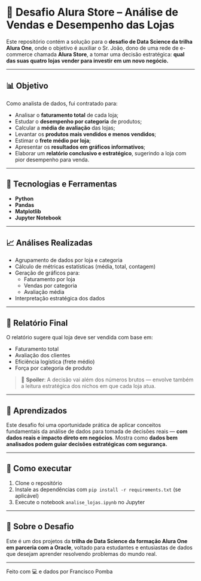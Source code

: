 # 🛒 Desafio Alura Store – Análise de Vendas e Desempenho das Lojas

Este repositório contém a solução para o **desafio de Data Science da trilha Alura One**, onde o objetivo é auxiliar o Sr. João, dono de uma rede de e-commerce chamada **Alura Store**, a tomar uma decisão estratégica: **qual das suas quatro lojas vender para investir em um novo negócio.**

---

## 📊 Objetivo

Como analista de dados, fui contratado para:

- Analisar o **faturamento total** de cada loja;
- Estudar o **desempenho por categoria** de produtos;
- Calcular a **média de avaliação** das lojas;
- Levantar os **produtos mais vendidos e menos vendidos**;
- Estimar o **frete médio por loja**;
- Apresentar os **resultados em gráficos informativos**;
- Elaborar um **relatório conclusivo e estratégico**, sugerindo a loja com pior desempenho para venda.

---

## 🧰 Tecnologias e Ferramentas

- **Python**
- **Pandas**
- **Matplotlib**
- **Jupyter Notebook**

---

## 📈 Análises Realizadas

- Agrupamento de dados por loja e categoria
- Cálculo de métricas estatísticas (média, total, contagem)
- Geração de gráficos para:
  - Faturamento por loja
  - Vendas por categoria
  - Avaliação média
- Interpretação estratégica dos dados

---

## 📄 Relatório Final

O relatório sugere qual loja deve ser vendida com base em:

- Faturamento total
- Avaliação dos clientes
- Eficiência logística (frete médio)
- Força por categoria de produto

> 📌 **Spoiler**: A decisão vai além dos números brutos — envolve também a leitura estratégica dos nichos em que cada loja atua.

---

## 🧠 Aprendizados

Este desafio foi uma oportunidade prática de aplicar conceitos fundamentais da análise de dados para tomada de decisões reais — **com dados reais e impacto direto em negócios**. Mostra como **dados bem analisados podem guiar decisões estratégicas com segurança.**

---

## 🚀 Como executar

1. Clone o repositório
2. Instale as dependências com `pip install -r requirements.txt` (se aplicável)
3. Execute o notebook `analise_lojas.ipynb` no Jupyter

---

## 📌 Sobre o Desafio

Este é um dos projetos da **trilha de Data Science da formação Alura One em parceria com a Oracle**, voltado para estudantes e entusiastas de dados que desejam aprender resolvendo problemas do mundo real.

---

Feito com 💻 e dados por Francisco Pomba
